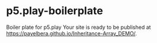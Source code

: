 # p5.play-boilerplate
Boiler plate for p5.play
Your site is ready to be published at https://payelbera.github.io/Inheritance-Array_DEMO/.
